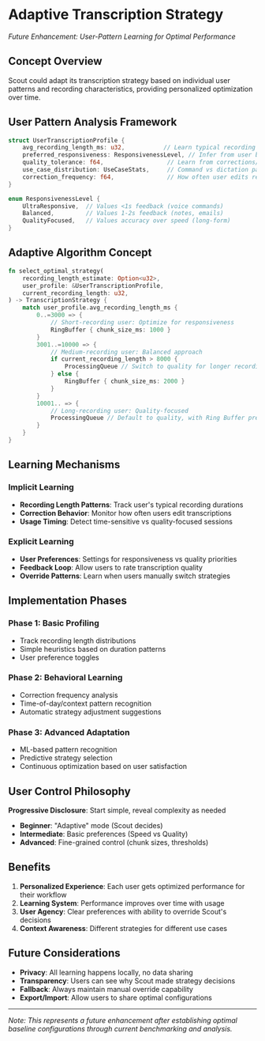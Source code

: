 # Adaptive Transcription Strategy
*Future Enhancement: User-Pattern Learning for Optimal Performance*

## Concept Overview

Scout could adapt its transcription strategy based on individual user patterns and recording characteristics, providing personalized optimization over time.

## User Pattern Analysis Framework

```rust
struct UserTranscriptionProfile {
    avg_recording_length_ms: u32,           // Learn typical recording duration
    preferred_responsiveness: ResponsivenessLevel, // Infer from user behavior
    quality_tolerance: f64,                  // Learn from corrections/feedback
    use_case_distribution: UseCaseStats,     // Command vs dictation patterns
    correction_frequency: f64,               // How often user edits results
}

enum ResponsivenessLevel {
    UltraResponsive,  // Values <1s feedback (voice commands)
    Balanced,         // Values 1-2s feedback (notes, emails)  
    QualityFocused,   // Values accuracy over speed (long-form)
}
```

## Adaptive Algorithm Concept

```rust
fn select_optimal_strategy(
    recording_length_estimate: Option<u32>,
    user_profile: &UserTranscriptionProfile,
    current_recording_length: u32,
) -> TranscriptionStrategy {
    match user_profile.avg_recording_length_ms {
        0..=3000 => {
            // Short-recording user: Optimize for responsiveness
            RingBuffer { chunk_size_ms: 1000 }
        }
        3001..=10000 => {
            // Medium-recording user: Balanced approach
            if current_recording_length > 8000 {
                ProcessingQueue // Switch to quality for longer recordings
            } else {
                RingBuffer { chunk_size_ms: 2000 }
            }
        }
        10001.. => {
            // Long-recording user: Quality-focused
            ProcessingQueue // Default to quality, with Ring Buffer preview
        }
    }
}
```

## Learning Mechanisms

### Implicit Learning
- **Recording Length Patterns**: Track user's typical recording durations
- **Correction Behavior**: Monitor how often users edit transcriptions
- **Usage Timing**: Detect time-sensitive vs quality-focused sessions

### Explicit Learning  
- **User Preferences**: Settings for responsiveness vs quality priorities
- **Feedback Loop**: Allow users to rate transcription quality
- **Override Patterns**: Learn when users manually switch strategies

## Implementation Phases

### Phase 1: Basic Profiling
- Track recording length distributions
- Simple heuristics based on duration patterns
- User preference toggles

### Phase 2: Behavioral Learning
- Correction frequency analysis
- Time-of-day/context pattern recognition
- Automatic strategy adjustment suggestions

### Phase 3: Advanced Adaptation
- ML-based pattern recognition
- Predictive strategy selection
- Continuous optimization based on user satisfaction

## User Control Philosophy

**Progressive Disclosure**: Start simple, reveal complexity as needed
- **Beginner**: "Adaptive" mode (Scout decides)
- **Intermediate**: Basic preferences (Speed vs Quality)
- **Advanced**: Fine-grained control (chunk sizes, thresholds)

## Benefits

1. **Personalized Experience**: Each user gets optimized performance for their workflow
2. **Learning System**: Performance improves over time with usage
3. **User Agency**: Clear preferences with ability to override Scout's decisions
4. **Context Awareness**: Different strategies for different use cases

## Future Considerations

- **Privacy**: All learning happens locally, no data sharing
- **Transparency**: Users can see why Scout made strategy decisions  
- **Fallback**: Always maintain manual override capability
- **Export/Import**: Allow users to share optimal configurations

---

*Note: This represents a future enhancement after establishing optimal baseline configurations through current benchmarking and analysis.*